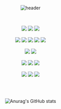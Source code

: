<!--
**encoreJeong/encoreJeong** is a ✨ _special_ ✨ repository because its `README.md` (this file) appears on your GitHub profile.

Here are some ideas to get you started:

- 🔭 I’m currently working on ...
- 🌱 I’m currently learning ...
- 👯 I’m looking to collaborate on ...
- 🤔 I’m looking for help with ...
- 💬 Ask me about ...
- 📫 How to reach me: ...
- 😄 Pronouns: ...
- ⚡ Fun fact: ...
-->

<div align="center">
  
  ![header](https://capsule-render.vercel.app/api?type=Soft&text=encoreJeong&fontColor=ffffff&height=100&fontSize=30&fontAlignY=55&color=133337)

<br/>
<br/>

<img src="https://img.shields.io/badge/intelliJIdea-000000?style=for-the-badge&logo=intellijidea&logoColor=white"/>

<img src="https://img.shields.io/badge/Xcode-147EFB?style=for-the-badge&logo=Xcode&logoColor=white"/>

<img src="https://img.shields.io/badge/androidstudio-3DDC84?style=for-the-badge&logo=androidstudio&logoColor=white"/>

<br/>
<br/>

<img src="https://img.shields.io/badge/Java-007396?style=for-the-badge&logo=java&logoColor=white">

<img src="https://img.shields.io/badge/swift-F05138?style=for-the-badge&logo=Swift&logoColor=white"/>

<img src="https://img.shields.io/badge/python-3776AB?style=for-the-badge&logo=Python&logoColor=white"/>

<img src="https://img.shields.io/badge/c-A8B9CC?style=for-the-badge&logo=c&logoColor=white"/>

<img src="https://img.shields.io/badge/c++-00599C?style=for-the-badge&logo=c++&logoColor=white"/>

<br/>
<br/>

<img src="https://img.shields.io/badge/datagrip-000000?style=for-the-badge&logo=datagrip&logoColor=white">

<img src="https://img.shields.io/badge/MySQL-4479A1?style=for-the-badge&logo=MySQL&logoColor=white">

<br/>
<br/>

<img src="https://img.shields.io/badge/github-181717?style=for-the-badge&logo=github&logoColor=white">

<img src="https://img.shields.io/badge/jirasoftware-0052CC?style=for-the-badge&logo=jirasoftware&logoColor=white">

<img src="https://img.shields.io/badge/notion-000000?style=for-the-badge&logo=notion&logoColor=white">

<br/>
<br/>

<img src="https://img.shields.io/badge/amazonec2-FF9900?style=for-the-badge&logo=amazonec2&logoColor=white">

<img src="https://img.shields.io/badge/amazonrds-527FFF?style=for-the-badge&logo=amazonrds&logoColor=white">

<img src="https://img.shields.io/badge/amazons3-569A31?style=for-the-badge&logo=amazons3&logoColor=white">


<br/>
<br/>
<br/>
<br/>

![Anurag's GitHub stats](https://github-readme-stats.vercel.app/api?username=encoreJeong&show_icons=true&theme=transparent)



</div>

